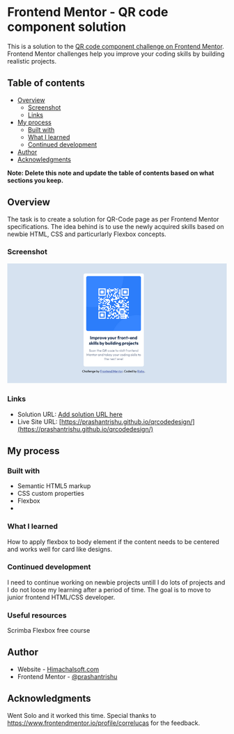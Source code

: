 # Frontend Mentor - QR code component solution

This is a solution to the [QR code component challenge on Frontend Mentor](https://www.frontendmentor.io/challenges/qr-code-component-iux_sIO_H). Frontend Mentor challenges help you improve your coding skills by building realistic projects. 

## Table of contents

- [Overview](#overview)
  - [Screenshot](#screenshot)
  - [Links](#links)
- [My process](#my-process)
  - [Built with](#built-with)
  - [What I learned](#what-i-learned)
  - [Continued development](#continued-development)
- [Author](#author)
- [Acknowledgments](#acknowledgments)

**Note: Delete this note and update the table of contents based on what sections you keep.**

## Overview
The task is to create a solution for QR-Code page as per Frontend Mentor specifications. The idea behind is to use the newly acquired
skills based on newbie HTML, CSS and particurlarly Flexbox concepts.
### Screenshot

![](./images/screenshot.png)

### Links

- Solution URL: [Add solution URL here](https://your-solution-url.com)
- Live Site URL: [https://prashantrishu.github.io/qrcodedesign/](https://prashantrishu.github.io/qrcodedesign/)

## My process

### Built with

- Semantic HTML5 markup
- CSS custom properties
- Flexbox
- 

### What I learned
How to apply flexbox to body element if the content needs to be centered and works well for card like designs.

### Continued development

I need to continue working on newbie projects untill I do lots of projects and I do not loose my learning after a period of time.
The goal is to move to junior frontend HTML/CSS developer.


### Useful resources

Scrimba Flexbox free course

## Author

- Website - [Himachalsoft.com](http://www.himachalsoft.com)
- Frontend Mentor - [@prashantrishu](https://www.frontendmentor.io/profile/prashantrishu)

## Acknowledgments
Went Solo and it worked this time.
Special thanks to https://www.frontendmentor.io/profile/correlucas for the feedback.

